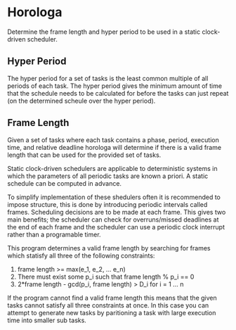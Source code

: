 Horologa
=

Determine the frame length and hyper period to be used in a static clock-driven scheduler. 

## Hyper Period

The hyper period for a set of tasks is the least common multiple of all periods of each task. The hyper period gives the minimum amount of time that the schedule needs to be calculated for before the tasks can just repeat (on the determined scheule over the hyper period).

## Frame Length

Given a set of tasks where each task contains a phase, period, execution time, and relative deadline horologa will determine if there is a valid frame length that can be used for the provided set of tasks. 

Static clock-driven schedulers are applicable to deterministic systems in which the parameters of all periodic tasks are known a priori. A static schedule can be computed in advance. 

To simplify implementation of these shedulers often it is recommended to impose structure, this is done by introducing periodic intervals called frames. Scheduling decisions are to be made at each frame. This gives two main benefits; the scheduler can check for overruns/missed deadlines at the end of each frame and the scheduler can use a periodic clock interrupt rather than a programable timer.

This program determines a valid frame length by searching for frames which statisfy all three of the following constraints: 

1. frame length >= max(e_1, e_2, ... e_n)
2. There must exist some p_i such that frame length % p_i == 0
3. 2*frame length - gcd(p_i, frame length) > D_i for i = 1 ... n

If the program cannot find a valid frame length this means that the given tasks cannot satisfy all three constraints at once. In this case you can attempt to generate new tasks by paritioning a task with large execution time into smaller sub tasks.

